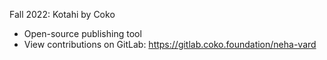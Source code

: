 Fall 2022: Kotahi by Coko
- Open-source publishing tool
- View contributions on GitLab: https://gitlab.coko.foundation/neha-vard
